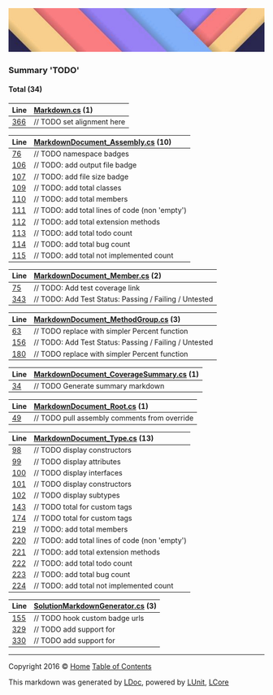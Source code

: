 ![](LDoc/Content/LDoc-banner-small.png "")

### Summary 'TODO'

#### Total (34)

Line | [Markdown.cs](LDoc/Markdown/Generators/Markdown.cs) (1)
:---  | :--- 
[366](LDoc/Markdown/Generators/Markdown.cs#L366) |                             // TODO set alignment here


Line | [MarkdownDocument_Assembly.cs](LDoc/Markdown/Generators/MarkdownDocument_Assembly.cs) (10)
:---  | :--- 
[76](LDoc/Markdown/Generators/MarkdownDocument_Assembly.cs#L76) |                     // TODO namespace badges
[106](LDoc/Markdown/Generators/MarkdownDocument_Assembly.cs#L106) |             // TODO: add output file badge
[107](LDoc/Markdown/Generators/MarkdownDocument_Assembly.cs#L107) |             // TODO: add file size badge
[109](LDoc/Markdown/Generators/MarkdownDocument_Assembly.cs#L109) |             // TODO: add total classes
[110](LDoc/Markdown/Generators/MarkdownDocument_Assembly.cs#L110) |             // TODO: add total members
[111](LDoc/Markdown/Generators/MarkdownDocument_Assembly.cs#L111) |             // TODO: add total lines of code (non 'empty')
[112](LDoc/Markdown/Generators/MarkdownDocument_Assembly.cs#L112) |             // TODO: add total extension methods
[113](LDoc/Markdown/Generators/MarkdownDocument_Assembly.cs#L113) |             // TODO: add total todo count
[114](LDoc/Markdown/Generators/MarkdownDocument_Assembly.cs#L114) |             // TODO: add total bug count
[115](LDoc/Markdown/Generators/MarkdownDocument_Assembly.cs#L115) |             // TODO: add total not implemented count


Line | [MarkdownDocument_Member.cs](LDoc/Markdown/Generators/MarkdownDocument_Member.cs) (2)
:---  | :--- 
[75](LDoc/Markdown/Generators/MarkdownDocument_Member.cs#L75) |                 // TODO: Add test coverage link
[343](LDoc/Markdown/Generators/MarkdownDocument_Member.cs#L343) |                 // TODO: Add Test Status: Passing / Failing / Untested


Line | [MarkdownDocument_MethodGroup.cs](LDoc/Markdown/Generators/MarkdownDocument_MethodGroup.cs) (3)
:---  | :--- 
[63](LDoc/Markdown/Generators/MarkdownDocument_MethodGroup.cs#L63) |             // TODO replace with simpler Percent function
[156](LDoc/Markdown/Generators/MarkdownDocument_MethodGroup.cs#L156) |             // TODO: Add Test Status: Passing / Failing / Untested
[180](LDoc/Markdown/Generators/MarkdownDocument_MethodGroup.cs#L180) |             // TODO replace with simpler Percent function


Line | [MarkdownDocument_CoverageSummary.cs](LDoc/Markdown/Generators/MarkdownDocument_CoverageSummary.cs) (1)
:---  | :--- 
[34](LDoc/Markdown/Generators/MarkdownDocument_CoverageSummary.cs#L34) |             // TODO Generate summary markdown


Line | [MarkdownDocument_Root.cs](LDoc/Markdown/Generators/MarkdownDocument_Root.cs) (1)
:---  | :--- 
[49](LDoc/Markdown/Generators/MarkdownDocument_Root.cs#L49) |                 // TODO pull assembly comments from override


Line | [MarkdownDocument_Type.cs](LDoc/Markdown/Generators/MarkdownDocument_Type.cs) (13)
:---  | :--- 
[98](LDoc/Markdown/Generators/MarkdownDocument_Type.cs#L98) |             // TODO display constructors 
[99](LDoc/Markdown/Generators/MarkdownDocument_Type.cs#L99) |             // TODO display attributes
[100](LDoc/Markdown/Generators/MarkdownDocument_Type.cs#L100) |             // TODO display interfaces 
[101](LDoc/Markdown/Generators/MarkdownDocument_Type.cs#L101) |             // TODO display constructors
[102](LDoc/Markdown/Generators/MarkdownDocument_Type.cs#L102) |             // TODO display subtypes
[143](LDoc/Markdown/Generators/MarkdownDocument_Type.cs#L143) |                     // TODO total for custom tags
[174](LDoc/Markdown/Generators/MarkdownDocument_Type.cs#L174) |                         // TODO total for custom tags
[219](LDoc/Markdown/Generators/MarkdownDocument_Type.cs#L219) |                 // TODO: add total members
[220](LDoc/Markdown/Generators/MarkdownDocument_Type.cs#L220) |                 // TODO: add total lines of code (non 'empty')
[221](LDoc/Markdown/Generators/MarkdownDocument_Type.cs#L221) |                 // TODO: add total extension methods
[222](LDoc/Markdown/Generators/MarkdownDocument_Type.cs#L222) |                 // TODO: add total todo count
[223](LDoc/Markdown/Generators/MarkdownDocument_Type.cs#L223) |                 // TODO: add total bug count
[224](LDoc/Markdown/Generators/MarkdownDocument_Type.cs#L224) |                 // TODO: add total not implemented count


Line | [SolutionMarkdownGenerator.cs](LDoc/Markdown/Generators/SolutionMarkdownGenerator.cs) (3)
:---  | :--- 
[155](LDoc/Markdown/Generators/SolutionMarkdownGenerator.cs#L155) |         // TODO hook custom badge urls
[329](LDoc/Markdown/Generators/SolutionMarkdownGenerator.cs#L329) |             // TODO add support for <see>
[330](LDoc/Markdown/Generators/SolutionMarkdownGenerator.cs#L330) |             // TODO add support for <seealso>




---

Copyright 2016 &copy; [Home](README.md) [Table of Contents](TableOfContents.md)

This markdown was generated by [LDoc](https://github.com/CodeSingularity/LDoc), powered by [LUnit](https://github.com/CodeSingularity/LUnit), [LCore](https://github.com/CodeSingularity/LCore)
